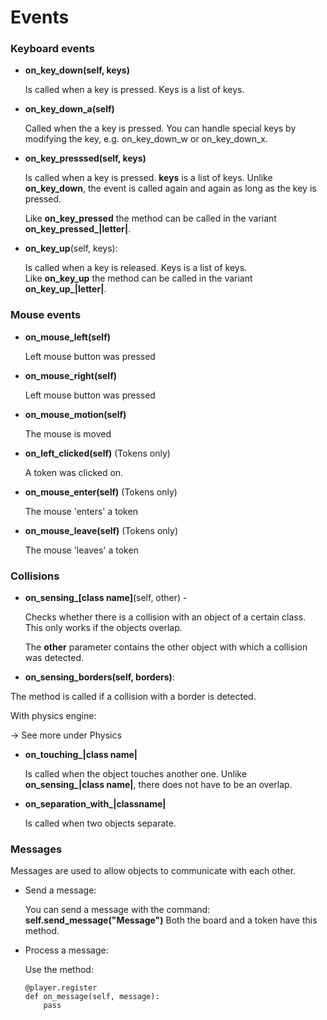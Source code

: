 Events
======

 ### Keyboard events
 
  * **on_key_down(self, keys)** 
  
    Is called when a key is pressed. Keys is a list of keys.
   
  * **on_key_down_a(self)**
  
    Called when the a key is pressed. You can handle special keys by modifying the key, e.g. on_key_down_w or on_key_down_x.

  * **on_key_presssed(self, keys)** 
  
    Is called when a key is pressed. **keys** is a list of keys.
    Unlike **on_key_down**, the event is called again and again as long as the key is pressed.
    
    Like **on_key_pressed** the method can be called in the variant **on_key_pressed_|letter|**. 
    
  * **on_key_up**(self, keys):
    
    Is called when a key is released. Keys is a list of keys.  
    Like **on_key_up** the method can be called in the variant **on_key_up_|letter|**.
   
### Mouse events   
   
  * **on_mouse_left(self)** 
  
    Left mouse button was pressed
   
  * **on_mouse_right(self)** 
    
      Left mouse button was pressed
      
  * **on_mouse_motion(self)** 
    
    The mouse is moved
    
  * **on_left_clicked(self)** (Tokens only)
  
    A token was clicked on.
    
  * **on_mouse_enter(self)** (Tokens only)
  
    The mouse 'enters' a token
      
  * **on_mouse_leave(self)** (Tokens only)
  
    The mouse 'leaves' a token      

   
### Collisions

   * **on_sensing_[class name]**(self, other) - 
   
     Checks whether there is a collision with an object of a certain class.
   This only works if the objects overlap.
   
     The **other** parameter contains the other object with which a collision was detected. 
   
   * **on_sensing_borders(self, borders)**: 
   
   The method is called if a collision with a border is detected.
   
   
With physics engine:

-> See more under Physics

  * **on_touching_|class name|** 
   
     Is called when the object touches another one. 
     Unlike **on_sensing_|class name|**, there does not have to be an overlap.
  
  * **on_separation_with_|classname|** 
     
     Is called when two objects separate.
  
### Messages

Messages are used to allow objects to communicate with each other.

  * Send a message:
  
    You can send a message with the command: **self.send_message("Message")** 
  Both the board and a token have this method.
  
  * Process a message:
  
    Use the method: 
    
    ```
    @player.register
    def on_message(self, message):
        pass
     ```